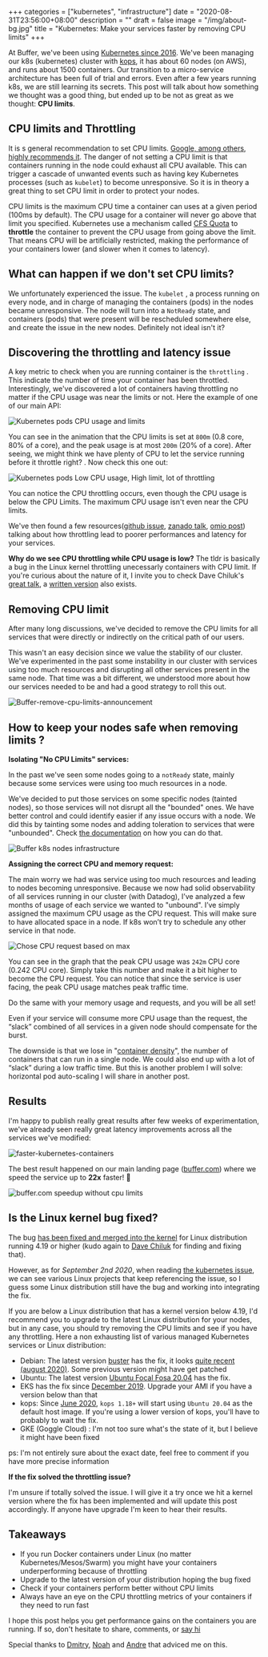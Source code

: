 +++
categories = ["kubernetes", "infrastructure"]
date = "2020-08-31T23:56:00+08:00"
description = ""
draft = false
image = "/img/about-bg.jpg"
title = "Kubernetes: Make your services faster by removing CPU limits"
+++

At Buffer, we've been using [Kubernetes since 2016](https://kubernetes.io/case-studies/buffer/).  We've been managing our k8s (kubernetes) cluster with [kops](https://kops.sigs.k8s.io), it has about 60 nodes (on AWS), and runs about 1500 containers. Our transition to a micro-service architecture has been full of trial and errors. Even after a few years running k8s, we are still learning its secrets. This post will talk about how something we thought was a good thing, but ended up to be not as great as we thought: **CPU limits**.

## CPU limits and Throttling
It is s general recommendation to set CPU limits. [Google, among others, highly recommends it](https://cloud.google.com/blog/products/gcp/kubernetes-best-practices-resource-requests-and-limits). The danger of not setting a CPU limit is that containers running in the node could exhaust all CPU available. This can trigger a cascade of unwanted events such as having key Kubernetes processes (such as `kubelet`) to become unresponsive. So it is in theory a great thing to set CPU limit in order to protect your nodes.

CPU limits is the maximum CPU time a container can uses at a given period (100ms by default). The CPU usage for a container will never go above that limit you specified. Kubernetes use a mechanism called [CFS Quota](https://en.wikipedia.org/wiki/Completely_Fair_Scheduler) to **throttle** the container to prevent the CPU usage from going above the limit. That means CPU will be artificially restricted, making the performance of your containers lower (and slower when it comes to latency).


## What can happen if we don't set CPU limits?
We unfortunately experienced the issue. The `kubelet` , a process running on every node, and in charge of managing the containers (pods)  in the nodes became unresponsive. The node will turn into a `NotReady` state, and containers (pods) that were present will be rescheduled somewhere else, and create the issue in the new nodes. Definitely not ideal isn't it? 

## Discovering the throttling and latency issue
A key metric to check when you are running container is the `throttling` . This indicate the number of time your container has been throttled. Interestingly, we've discovered a lot of containers having throttling no matter if the CPU usage was near the limits or not. Here the example of one of our main API:

![Kubernetes pods CPU usage and limits](/img/kubernetes-cpu-limits/cpu-usage-limits.png)

You can see in the animation that the CPU limits is set at `800m` (0.8 core, 80% of a core), and the peak usage is at most `200m` (20% of a core). After seeing, we might think we have plenty of CPU to let the service running before it throttle right? . Now check this one out: 

![Kubernetes pods Low CPU usage, High limit, lot of throttling](/img/kubernetes-cpu-limits/cpu-throttling-low-usage.gif)

You can notice the CPU throttling occurs, even though the CPU usage is below the CPU Limits. The maximum CPU usage isn't even near the CPU limits. 

We've then found a few resources([github issue](https://github.com/kubernetes/kubernetes/issues/67577), [zanado talk](https://www.youtube.com/watch?v=LpFApeaGv7A&feature=youtu.be&t=1204),  [omio post](https://medium.com/omio-engineering/cpu-limits-and-aggressive-throttling-in-kubernetes-c5b20bd8a718)) talking about how throttling lead to poorer performances and latency for your services. 

**Why do we see CPU throttling while CPU usage is low?**
The tldr is basically a bug in the Linux kernel throttling unecessarly containers with CPU limit. If you're curious about the nature of it, I invite you to check Dave Chiluk's [great talk]((https://www.youtube.com/watch?v=UE7QX98-kO0)), a [written version](https://engineering.indeedblog.com/blog/2019/12/unthrottled-fixing-cpu-limits-in-the-cloud/) also exists.
 

## Removing CPU limit
After many long discussions, we've decided to remove the CPU limits for all services that were directly or indirectly on the critical path of our users.

This wasn't an easy decision since we value the stability of our cluster. We've experimented in the past some instability in our cluster with services using too much resources and disrupting all other services present in the same node.  That time was a bit different, we understood more about how our services needed to be and had a good strategy to roll this out.

![Buffer-remove-cpu-limits-announcement](/img/kubernetes-cpu-limits/unleash-k8s.jpg)

## How to keep your nodes safe when removing limits ?

**Isolating "No CPU Limits" services:**

In the past we've seen some nodes going to a `notReady` state, mainly because some services were using too much resources in a node. 

We've decided to put those services on some specific nodes (tainted nodes), so those services will not disrupt all the "bounded" ones.  We have better control and could identify easier if any issue occurs with a node. We did this by tainting some nodes and adding toleration to services that were "unbounded". Check [the documentation](https://kubernetes.io/docs/concepts/scheduling-eviction/taint-and-toleration/) on how you can do that.


![Buffer k8s nodes infrastructure](/img/kubernetes-cpu-limits/buffer-k8s-infrastructure-nodes.jpg)


**Assigning the correct CPU and memory request:**

The main worry we had was service using too much resources and leading to nodes becoming unresponsive. Because we now had solid observability of all services running in our cluster (with Datadog), I’ve analyzed a few months of usage of each service we wanted to "unbound". I’ve simply assigned the maximum CPU usage as the CPU request. This will make sure to have allocated space in a node. If k8s won’t try to schedule any other service in that node.

![Chose CPU request based on max](/img/kubernetes-cpu-limits/choose-cpu-request-based-on-max.png)

You can see in the graph that the peak CPU usage was `242m` CPU core (0.242 CPU core). Simply take this number and make it a bit higher to become the CPU request. You can notice that since the service is user facing, the peak CPU usage matches peak traffic time.

Do the same with your memory usage and requests, and you will be all set!

Even if your service will consume more CPU usage than the request, the “slack” combined of all services in a given node should compensate for the burst.

The downside is that we lose in "[container density](https://wiki.openvz.org/WP/Containers_density)", the number of containers that can run in a single node. We could also end up with a lot of “slack” during a low traffic time. But this is another problem I will solve: horizontal pod auto-scaling I will share in another post.

## Results
I'm happy to publish really great results after few weeks of experimentation, we've already seen really great latency improvements across all the services we've modified:  

![faster-kubernetes-containers](/img/kubernetes-cpu-limits/speedup-no-cpu-limits.png)


The best result happened on our main landing page ([buffer.com](https://buffer.com)) where we speed the service up to **22x** faster! 🚀

![buffer.com speedup without cpu limits](/img/kubernetes-cpu-limits/no-cpu-limit-speedup-buffer-com.jpg)

 ## Is the Linux kernel bug fixed? 
The bug [has been fixed and merged into the kernel](https://git.kernel.org/pub/scm/linux/kernel/git/torvalds/linux.git/commit/?id=763a9ec06c4) for Linux distribution running 4.19 or higher (kudo again to [Dave Chiluk](https://twitter.com/dchiluk) for finding and fixing that). 

However, as for *September 2nd 2020*, when reading [the kubernetes issue](https://github.com/kubernetes/kubernetes/issues/67577), we can see various Linux projects that keep referencing the issue, so I guess some Linux distribution still have the bug and working into integrating the fix. 

If you are below a Linux distribution that has a kernel version below 4.19, I'd recommend you to upgrade to the latest Linux distribution for your nodes, but in any case, you should try removing the CPU limits and see if you have any throttling.  Here a non exhausting list of various managed Kubernetes services or Linux distribution:

- Debian: The latest version [buster]([https://www.debian.org/releases/buster/) has the fix,  it looks [quite recent (august 2020)](https://tracker.debian.org/news/1167353/accepted-linux-latest-419-105deb10u5deb9u1-source-amd64-into-oldstable-oldstable/). Some previous version might have get patched 
- Ubuntu: The latest version [Ubuntu Focal Fosa 20.04]([https://releases.ubuntu.com/20.04/) has the fix. 
- EKS has the fix since [December 2019](https://github.com/aws/containers-roadmap/issues/175). Upgrade your AMI if you have a version below than that
- kops: Since [June 2020](https://github.com/kubernetes/kops/pull/9283),  `kops 1.18+` will start using `Ubuntu 20.04` as the default host image. If you're using a lower version of kops, you'll have to probably to wait the fix. 
- GKE (Goggle Cloud) : I'm not too sure what's the state of it, but I believe it might have been fixed

ps: I'm not entirely sure about the exact date, feel free to comment if you have more precise information

**If the fix solved the throttling issue?**

I'm unsure if totally solved the issue. I will give it a try once we hit a kernel version where the fix has been implemented and will update this post accordingly. If anyone have upgrade I'm keen to hear their results. 


## Takeaways
- If you run Docker containers under Linux (no matter Kubernetes/Mesos/Swarm) you might have your containers underperforming because of throttling
- Upgrade to the latest version of your distribution hoping the bug fixed
- Check if your containers perform better without CPU limits 
- Always have an eye on the CPU throttling metrics of your containers if they need to run fast

I hope this post helps you get performance gains on the containers you are running. If so, don't hesitate to share, comments, or [say hi](https://twitter.com/eric_khun)

Special thanks to [Dmitry](https://www.linkedin.com/in/dilyevsky/), [Noah](https://coderanger.net/) and [Andre](https://mydev.org/) that adviced me on this. 
